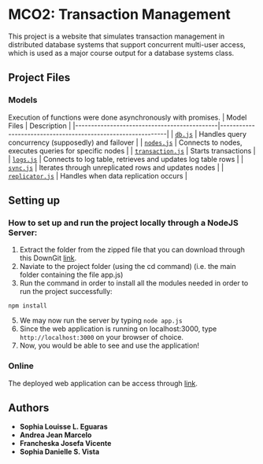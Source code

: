 # MCO2: Transaction Management
This project is a website that simulates transaction management in distributed database systems that support concurrent multi-user access, which is used as a major course output for a database systems class. 

## Project Files
### Models
Execution of functions were done asynchronously with promises.
| Model Files                                 | Description                                                 |
|---------------------------------------------|-------------------------------------------------------------|
| [`db.js`](models/db.js)                     | Handles query concurrency (supposedly) and failover         |
| [`nodes.js`](models/nodes.js)               | Connects to nodes, executes queries for specific nodes      |
| [`transaction.js`](models/transaction.js)   | Starts transactions                                         |
| [`logs.js`](models/logs.js)                 | Connects to log table, retrieves and updates log table rows |
| [`sync.js`](models/sync.js)                 | Iterates through unreplicated rows and updates nodes        |
| [`replicator.js`](models/replicator.js)     | Handles when data replication occurs                        |

## Setting up
### How to set up and run the project locally through a NodeJS Server:
1. Extract the folder from the zipped file that you can download through this DownGit [link](https://minhaskamal.github.io/DownGit/#/home?url=https://github.com/francheska-vicente/stadvdb-mco2).
3. Naviate to the project folder (using the cd command) 
(i.e. the main folder containing the file app.js)
4. Run the command in order to install all the modules needed in order to run the project successfully:
```
npm install 
```
5. We may now run the server by typing ```node app.js```
6. Since the web application is running on localhost:3000, type ```http://localhost:3000``` on your browser of choice.
7. Now, you would be able to see and use the application!

### Online
The deployed web application can be access through [link](http://mco2-imdb-movies.herokuapp.com/).

## Authors
- **Sophia Louisse L. Eguaras**
- **Andrea Jean Marcelo**
- **Francheska Josefa Vicente**
- **Sophia Danielle S. Vista**
